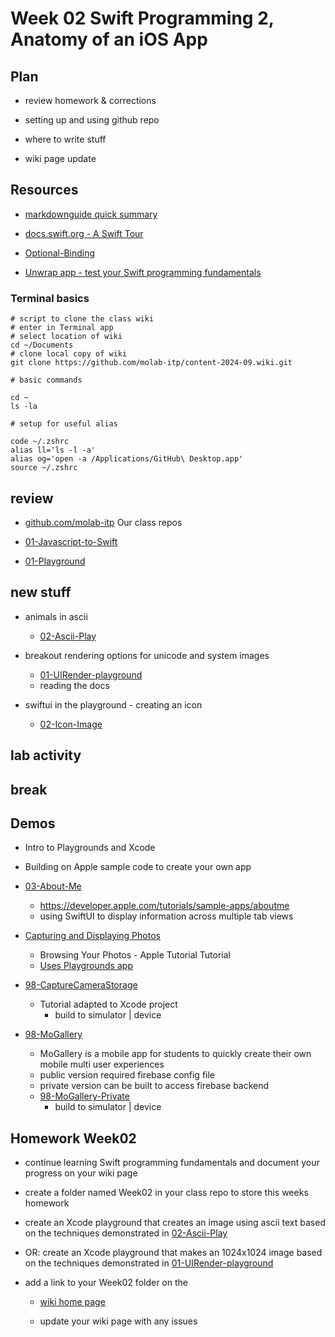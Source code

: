 # Week 02 Swift Programming 2, Anatomy of an iOS App

## Plan

- review homework & corrections

- setting up and using github repo

- where to write stuff

- wiki page update

## Resources

- [markdownguide quick summary](https://www.markdownguide.org/cheat-sheet/)

- [docs.swift.org - A Swift Tour](https://docs.swift.org/swift-book/documentation/the-swift-programming-language/guidedtour/)
- [Optional-Binding](https://docs.swift.org/swift-book/documentation/the-swift-programming-language/thebasics#Optional-Binding)

- [Unwrap app - test your Swift programming fundamentals](https://apps.apple.com/us/app/unwrap/id1440611372)

### Terminal basics

```
# script to clone the class wiki
# enter in Terminal app
# select location of wiki
cd ~/Documents
# clone local copy of wiki
git clone https://github.com/molab-itp/content-2024-09.wiki.git

# basic commands

cd ~
ls -la

# setup for useful alias

code ~/.zshrc
alias ll='ls -l -a'
alias og='open -a /Applications/GitHub\ Desktop.app'
source ~/.zshrc

```

## review

- [github.com/molab-itp](https://github.com/molab-itp) Our class repos

- [01-Javascript-to-Swift](https://github.com/molab-itp/01-Javascript-to-Swift)

- [01-Playground](https://github.com/molab-itp/01-Playground)

## new stuff

- animals in ascii

  - [02-Ascii-Play](https://github.com/molab-itp/02-Ascii-Play)

- breakout rendering options for unicode and system images

  - [01-UIRender-playground](https://github.com/molab-itp/01-UIRender-playground)
  - reading the docs

- swiftui in the playground - creating an icon

  - [02-Icon-Image](https://github.com/molab-itp/02-Icon-Image)

## lab activity

## break

## Demos

- Intro to Playgrounds and Xcode
- Building on Apple sample code to create your own app

- [03-About-Me](https://github.com/molab-itp/03-About-Me)

  - https://developer.apple.com/tutorials/sample-apps/aboutme
  - using SwiftUI to display information across multiple tab views

- [Capturing and Displaying Photos](https://developer.apple.com/tutorials/sample-apps/capturingphotos-browsephotos)

  - Browsing Your Photos - Apple Tutorial Tutorial
  - [Uses Playgrounds app](https://apps.apple.com/us/app/swift-playgrounds/id1496833156?mt=12)

- [98-CaptureCameraStorage](https://github.com/molab-itp/98-CaptureCameraStorage)

  - Tutorial adapted to Xcode project
    - build to simulator | device

- [98-MoGallery](https://github.com/molab-itp/98-MoGallery)

  - MoGallery is a mobile app for students to quickly create their own mobile multi user experiences
  - public version required firebase config file
  - private version can be built to access firebase backend
  - [98-MoGallery-Private](https://github.com/molab-itp/98-MoGallery-Private)
    - build to simulator | device

## Homework Week02

- continue learning Swift programming fundamentals and document your progress on your wiki page

- create a folder named Week02 in your class repo to store this weeks homework

- create an Xcode playground that creates an image using ascii text based on the techniques demonstrated in
  [02-Ascii-Play](https://github.com/molab-itp/02-Ascii-Play)
- OR: create an Xcode playground that makes an 1024x1024 image based on the techniques demonstrated in
  [01-UIRender-playground](https://github.com/molab-itp/01-UIRender-playground)

- add a link to your Week02 folder on the

  - [wiki home page](https://github.com/molab-itp/content-2024-09/wiki#week-02-homework)

  - update your wiki page with any issues
